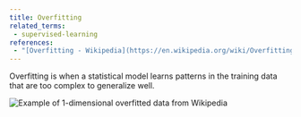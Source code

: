 ```yaml
---
title: Overfitting
related_terms:
 - supervised-learning
references:
 - "[Overfitting - Wikipedia](https://en.wikipedia.org/wiki/Overfitting)"
---
```

Overfitting is when a statistical model learns patterns in the training
data that are too complex to generalize well.

![Example of 1-dimensional overfitted data from [Wikipedia][1]](/images/overfitting.png)

[1]: https://en.wikipedia.org/wiki/File:Overfitted_Data.png